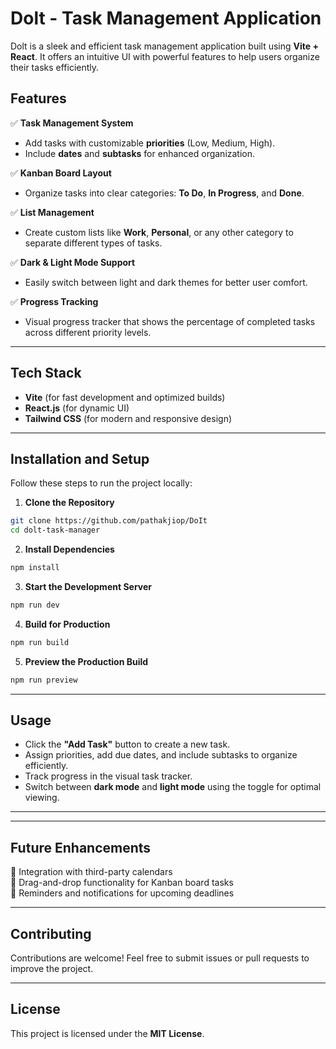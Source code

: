# Dolt - Task Management Application

Dolt is a sleek and efficient task management application built using **Vite + React**. It offers an intuitive UI with powerful features to help users organize their tasks efficiently.

## Features

✅ **Task Management System**  
- Add tasks with customizable **priorities** (Low, Medium, High).  
- Include **dates** and **subtasks** for enhanced organization.  

✅ **Kanban Board Layout**  
- Organize tasks into clear categories: **To Do**, **In Progress**, and **Done**.  

✅ **List Management**  
- Create custom lists like **Work**, **Personal**, or any other category to separate different types of tasks.  

✅ **Dark & Light Mode Support**  
- Easily switch between light and dark themes for better user comfort.  

✅ **Progress Tracking**  
- Visual progress tracker that shows the percentage of completed tasks across different priority levels.  

---

## Tech Stack
- **Vite** (for fast development and optimized builds)  
- **React.js** (for dynamic UI)  
- **Tailwind CSS** (for modern and responsive design)  

---

## Installation and Setup
Follow these steps to run the project locally:

1. **Clone the Repository**
```bash
git clone https://github.com/pathakjiop/DoIt
cd dolt-task-manager
```

2. **Install Dependencies**
```bash
npm install
```

3. **Start the Development Server**
```bash
npm run dev
```

4. **Build for Production**
```bash
npm run build
```

5. **Preview the Production Build**
```bash
npm run preview
```

---

## Usage
- Click the **"Add Task"** button to create a new task.
- Assign priorities, add due dates, and include subtasks to organize efficiently.
- Track progress in the visual task tracker.
- Switch between **dark mode** and **light mode** using the toggle for optimal viewing.

---

---

## Future Enhancements
🚀 Integration with third-party calendars  
🚀 Drag-and-drop functionality for Kanban board tasks  
🚀 Reminders and notifications for upcoming deadlines  

---

## Contributing
Contributions are welcome! Feel free to submit issues or pull requests to improve the project.

---

## License
This project is licensed under the **MIT License**.